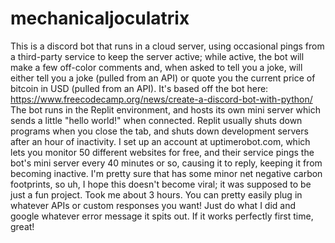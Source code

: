 # mechanicaljoculatrix
This is a discord bot that runs in a cloud server, using occasional pings from a third-party service to keep the server active; while active, the bot will make a few off-color comments and, when asked to tell you a joke, will either tell you a joke (pulled from an API) or quote you the current price of bitcoin in USD (pulled from an API). 
It's based off the bot here: https://www.freecodecamp.org/news/create-a-discord-bot-with-python/
The bot runs in the Replit environment, and hosts its own mini server which sends a little "hello world!" when connected. Replit usually shuts down programs when you close the tab, and shuts down development servers after an hour of inactivity. I set up an account at uptimerobot.com, which lets you monitor 50 different websites for free, and their service pings the bot's mini server every 40 minutes or so, causing it to reply, keeping it from becoming inactive.
I'm pretty sure that has some minor net negative carbon footprints, so uh, I hope this doesn't become viral; it was supposed to be just a fun project. Took me about 3 hours. 
You can pretty easily plug in whatever APIs or custom responses you want! Just do what I did and google whatever error message it spits out. If it works perfectly first time, great! 
